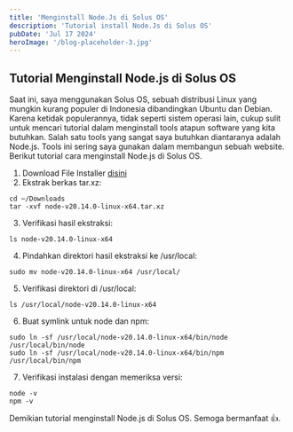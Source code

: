 ```yaml
---
title: 'Menginstall Node.Js di Solus OS'
description: 'Tutorial install Node.Js di Solus OS'
pubDate: 'Jul 17 2024'
heroImage: '/blog-placeholder-3.jpg'
---
```


## Tutorial Menginstall Node.js di Solus OS

Saat ini, saya menggunakan Solus OS, sebuah distribusi Linux yang mungkin kurang populer di Indonesia dibandingkan Ubuntu dan Debian.
Karena ketidak populerannya, tidak seperti sistem operasi lain, cukup sulit untuk mencari tutorial dalam menginstall tools atapun software yang kita butuhkan.
Salah satu tools yang sangat saya butuhkan diantaranya adalah Node.js. Tools ini sering saya gunakan dalam membangun sebuah website.
Berikut tutorial cara menginstall Node.js di Solus OS.

1. Download File Installer [disini](https://nodejs.org/en/)
2. Ekstrak berkas tar.xz:

~~~
cd ~/Downloads
tar -xvf node-v20.14.0-linux-x64.tar.xz
~~~

3. Verifikasi hasil ekstraksi:

~~~
ls node-v20.14.0-linux-x64
~~~

4. Pindahkan direktori hasil ekstraksi ke /usr/local:

~~~
sudo mv node-v20.14.0-linux-x64 /usr/local/
~~~

5. Verifikasi direktori di /usr/local:

~~~
ls /usr/local/node-v20.14.0-linux-x64
~~~

6. Buat symlink untuk node dan npm:

~~~
sudo ln -sf /usr/local/node-v20.14.0-linux-x64/bin/node /usr/local/bin/node
sudo ln -sf /usr/local/node-v20.14.0-linux-x64/bin/npm /usr/local/bin/npm
~~~

7. Verifikasi instalasi dengan memeriksa versi:

~~~
node -v
npm -v
~~~

Demikian tutorial menginstall Node.js di Solus OS. Semoga bermanfaat 👍.
